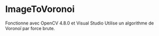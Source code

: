 # ImageToVoronoi

Fonctionne avec OpenCV 4.8.0 et Visual Studio
Utilise un algorithme de Voronoï par force brute.
